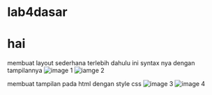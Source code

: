 # lab4dasar

# hai

membuat layout sederhana terlebih dahulu ini syntax nya dengan tampilannya
![image 1](screenshot.ss1.png)
![iamge 2](screenshot.ss2.png)

membuat tampilan pada html dengan style css
![image 3](screenshot.ss3.png)
![image 4](screenshot.ss4.png)
